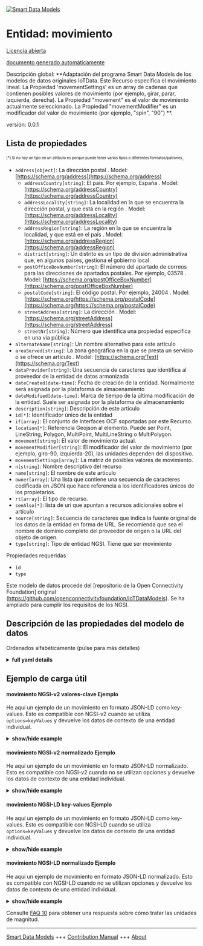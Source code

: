 <!-- 10-Header -->    
[![Smart Data Models](https://smartdatamodels.org/wp-content/uploads/2022/01/SmartDataModels_logo.png "Logo")](https://smartdatamodels.org)    
Entidad: movimiento    
===================<!-- /10-Header -->    
<!-- 15-License -->    
[Licencia abierta](https://github.com/smart-data-models//dataModel.OCF/blob/master/movement/LICENSE.md)    
[documento generado automáticamente](https://docs.google.com/presentation/d/e/2PACX-1vTs-Ng5dIAwkg91oTTUdt8ua7woBXhPnwavZ0FxgR8BsAI_Ek3C5q97Nd94HS8KhP-r_quD4H0fgyt3/pub?start=false&loop=false&delayms=3000#slide=id.gb715ace035_0_60)    
<!-- /15-License -->    
<!-- 20-Description -->    
Descripción global: **Adaptación del programa Smart Data Models de los modelos de datos originales IoTData. Este Recurso especifica el movimiento lineal. La Propiedad 'movementSettings' es un array de cadenas que contienen posibles valores de movimiento (por ejemplo, girar, parar, izquierda, derecha). La Propiedad "movement" es el valor de movimiento actualmente seleccionado. La Propiedad "movementModifier" es un modificador del valor de movimiento (por ejemplo, "spin", "90") **.    
versión: 0.0.1    
<!-- /20-Description -->    
<!-- 30-PropertiesList -->    
## Lista de propiedades    
<sup><sub>[*] Si no hay un tipo en un atributo es porque puede tener varios tipos o diferentes formatos/patrones</sub></sup>.    
- `address[object]`: La dirección postal  . Model: [https://schema.org/address](https://schema.org/address)	- `addressCountry[string]`: El país. Por ejemplo, España  . Model: [https://schema.org/addressCountry](https://schema.org/addressCountry)    
	- `addressLocality[string]`: La localidad en la que se encuentra la dirección postal, y que está en la región  . Model: [https://schema.org/addressLocality](https://schema.org/addressLocality)    
	- `addressRegion[string]`: La región en la que se encuentra la localidad, y que está en el país  . Model: [https://schema.org/addressRegion](https://schema.org/addressRegion)    
	- `district[string]`: Un distrito es un tipo de división administrativa que, en algunos países, gestiona el gobierno local      
	- `postOfficeBoxNumber[string]`: El número del apartado de correos para las direcciones de apartados postales. Por ejemplo, 03578  . Model: [https://schema.org/postOfficeBoxNumber](https://schema.org/postOfficeBoxNumber)    
	- `postalCode[string]`: El código postal. Por ejemplo, 24004  . Model: [https://schema.org/https://schema.org/postalCode](https://schema.org/https://schema.org/postalCode)    
	- `streetAddress[string]`: La dirección  . Model: [https://schema.org/streetAddress](https://schema.org/streetAddress)    
	- `streetNr[string]`: Número que identifica una propiedad específica en una vía pública      
- `alternateName[string]`: Un nombre alternativo para este artículo  - `areaServed[string]`: La zona geográfica en la que se presta un servicio o se ofrece un artículo  . Model: [https://schema.org/Text](https://schema.org/Text)- `dataProvider[string]`: Una secuencia de caracteres que identifica al proveedor de la entidad de datos armonizada  - `dateCreated[date-time]`: Fecha de creación de la entidad. Normalmente será asignada por la plataforma de almacenamiento  - `dateModified[date-time]`: Marca de tiempo de la última modificación de la entidad. Suele ser asignada por la plataforma de almacenamiento  - `description[string]`: Descripción de este artículo  - `id[*]`: Identificador único de la entidad  - `if[array]`: El conjunto de Interfaces OCF soportadas por este Recurso.  - `location[*]`: Referencia Geojson al elemento. Puede ser Point, LineString, Polygon, MultiPoint, MultiLineString o MultiPolygon.  - `movement[string]`: El valor de movimiento actual.  - `movementModifier[string]`: El modificador del valor de movimiento (por ejemplo, giro-90, izquierda-20), las unidades dependen del dispositivo.  - `movementSettings[array]`: La matriz de posibles valores de movimiento.  - `n[string]`: Nombre descriptivo del recurso  - `name[string]`: El nombre de este artículo  - `owner[array]`: Una lista que contiene una secuencia de caracteres codificada en JSON que hace referencia a los identificadores únicos de los propietarios.  - `rt[array]`: El tipo de recurso.  - `seeAlso[*]`: lista de uri que apuntan a recursos adicionales sobre el artículo  - `source[string]`: Secuencia de caracteres que indica la fuente original de los datos de la entidad en forma de URL. Se recomienda que sea el nombre de dominio completo del proveedor de origen o la URL del objeto de origen.  - `type[string]`: Tipo de entidad NGSI. Tiene que ser movimiento  <!-- /30-PropertiesList -->    
<!-- 35-RequiredProperties -->    
Propiedades requeridas    
- `id`  - `type`  <!-- /35-RequiredProperties -->    
<!-- 40-RequiredProperties -->    
Este modelo de datos procede del [repositorio de la Open Connectivity Foundation] original (https://github.com/openconnectivityfoundation/IoTDataModels). Se ha ampliado para cumplir los requisitos de los NGSI.    
<!-- /40-RequiredProperties -->    
<!-- 50-DataModelHeader -->    
## Descripción de las propiedades del modelo de datos    
Ordenados alfabéticamente (pulse para más detalles)    
<!-- /50-DataModelHeader -->    
<!-- 60-ModelYaml -->    
<details><summary><strong>full yaml details</strong></summary>      
```yaml    
movement:      
  description: 'Smart Data Models Program adaptation of the original IoTData data Models. This Resource specifies linear movement. The Property ''movementSettings'' is an array of strings containing possible movement values (e.g. spin, stop, left, right). The Property ''movement'' is the currently selected movement value. The Property ''movementModifier'' is a modifier to the movement value (e.g. ''spin'', ''90'') '      
  properties:      
    address:      
      description: The mailing address      
      properties:      
        addressCountry:      
          description: 'The country. For example, Spain'      
          type: string      
          x-ngsi:      
            model: https://schema.org/addressCountry      
            type: Property      
        addressLocality:      
          description: 'The locality in which the street address is, and which is in the region'      
          type: string      
          x-ngsi:      
            model: https://schema.org/addressLocality      
            type: Property      
        addressRegion:      
          description: 'The region in which the locality is, and which is in the country'      
          type: string      
          x-ngsi:      
            model: https://schema.org/addressRegion      
            type: Property      
        district:      
          description: 'A district is a type of administrative division that, in some countries, is managed by the local government'      
          type: string      
          x-ngsi:      
            type: Property      
        postOfficeBoxNumber:      
          description: 'The post office box number for PO box addresses. For example, 03578'      
          type: string      
          x-ngsi:      
            model: https://schema.org/postOfficeBoxNumber      
            type: Property      
        postalCode:      
          description: 'The postal code. For example, 24004'      
          type: string      
          x-ngsi:      
            model: https://schema.org/https://schema.org/postalCode      
            type: Property      
        streetAddress:      
          description: The street address      
          type: string      
          x-ngsi:      
            model: https://schema.org/streetAddress      
            type: Property      
        streetNr:      
          description: Number identifying a specific property on a public street      
          type: string      
          x-ngsi:      
            type: Property      
      type: object      
      x-ngsi:      
        model: https://schema.org/address      
        type: Property      
    alternateName:      
      description: An alternative name for this item      
      type: string      
      x-ngsi:      
        type: Property      
    areaServed:      
      description: The geographic area where a service or offered item is provided      
      type: string      
      x-ngsi:      
        model: https://schema.org/Text      
        type: Property      
    dataProvider:      
      description: A sequence of characters identifying the provider of the harmonised data entity      
      type: string      
      x-ngsi:      
        type: Property      
    dateCreated:      
      description: Entity creation timestamp. This will usually be allocated by the storage platform      
      format: date-time      
      type: string      
      x-ngsi:      
        type: Property      
    dateModified:      
      description: Timestamp of the last modification of the entity. This will usually be allocated by the storage platform      
      format: date-time      
      type: string      
      x-ngsi:      
        type: Property      
    description:      
      description: A description of this item      
      type: string      
      x-ngsi:      
        type: Property      
    id:      
      anyOf:      
        - description: Identifier format of any NGSI entity      
          maxLength: 256      
          minLength: 1      
          pattern: ^[\w\-\.\{\}\$\+\*\[\]`|~^@!,:\\]+$      
          type: string      
          x-ngsi:      
            type: Property      
        - description: Identifier format of any NGSI entity      
          format: uri      
          type: string      
          x-ngsi:      
            type: Property      
      description: Unique identifier of the entity      
      x-ngsi:      
        type: Property      
    if:      
      description: The OCF Interface set supported by this Resource.      
      items:      
        enum:      
          - oic.if.s      
          - oic.if.baseline      
        type: string      
      minItems: 2      
      readOnly: true      
      type: array      
      uniqueItems: true      
      x-ngsi:      
        type: Property      
    location:      
      description: 'Geojson reference to the item. It can be Point, LineString, Polygon, MultiPoint, MultiLineString or MultiPolygon'      
      oneOf:      
        - description: Geojson reference to the item. Point      
          properties:      
            bbox:      
              items:      
                type: number      
              minItems: 4      
              type: array      
            coordinates:      
              items:      
                type: number      
              minItems: 2      
              type: array      
            type:      
              enum:      
                - Point      
              type: string      
          required:      
            - type      
            - coordinates      
          title: GeoJSON Point      
          type: object      
          x-ngsi:      
            type: GeoProperty      
        - description: Geojson reference to the item. LineString      
          properties:      
            bbox:      
              items:      
                type: number      
              minItems: 4      
              type: array      
            coordinates:      
              items:      
                items:      
                  type: number      
                minItems: 2      
                type: array      
              minItems: 2      
              type: array      
            type:      
              enum:      
                - LineString      
              type: string      
          required:      
            - type      
            - coordinates      
          title: GeoJSON LineString      
          type: object      
          x-ngsi:      
            type: GeoProperty      
        - description: Geojson reference to the item. Polygon      
          properties:      
            bbox:      
              items:      
                type: number      
              minItems: 4      
              type: array      
            coordinates:      
              items:      
                items:      
                  items:      
                    type: number      
                  minItems: 2      
                  type: array      
                minItems: 4      
                type: array      
              type: array      
            type:      
              enum:      
                - Polygon      
              type: string      
          required:      
            - type      
            - coordinates      
          title: GeoJSON Polygon      
          type: object      
          x-ngsi:      
            type: GeoProperty      
        - description: Geojson reference to the item. MultiPoint      
          properties:      
            bbox:      
              items:      
                type: number      
              minItems: 4      
              type: array      
            coordinates:      
              items:      
                items:      
                  type: number      
                minItems: 2      
                type: array      
              type: array      
            type:      
              enum:      
                - MultiPoint      
              type: string      
          required:      
            - type      
            - coordinates      
          title: GeoJSON MultiPoint      
          type: object      
          x-ngsi:      
            type: GeoProperty      
        - description: Geojson reference to the item. MultiLineString      
          properties:      
            bbox:      
              items:      
                type: number      
              minItems: 4      
              type: array      
            coordinates:      
              items:      
                items:      
                  items:      
                    type: number      
                  minItems: 2      
                  type: array      
                minItems: 2      
                type: array      
              type: array      
            type:      
              enum:      
                - MultiLineString      
              type: string      
          required:      
            - type      
            - coordinates      
          title: GeoJSON MultiLineString      
          type: object      
          x-ngsi:      
            type: GeoProperty      
        - description: Geojson reference to the item. MultiLineString      
          properties:      
            bbox:      
              items:      
                type: number      
              minItems: 4      
              type: array      
            coordinates:      
              items:      
                items:      
                  items:      
                    items:      
                      type: number      
                    minItems: 2      
                    type: array      
                  minItems: 4      
                  type: array      
                type: array      
              type: array      
            type:      
              enum:      
                - MultiPolygon      
              type: string      
          required:      
            - type      
            - coordinates      
          title: GeoJSON MultiPolygon      
          type: object      
          x-ngsi:      
            type: GeoProperty      
      x-ngsi:      
        type: GeoProperty      
    movement:      
      description: The current movement value.      
      type: string      
      x-ngsi:      
        type: Property      
    movementModifier:      
      description: 'The modifier to the movement value (e.g. spin-90, left-20), units are device dependent.'      
      type: string      
      x-ngsi:      
        type: Property      
    movementSettings:      
      description: The array of possible movement values.      
      items:      
        type: string      
      readOnly: true      
      type: array      
      x-ngsi:      
        type: Property      
    n:      
      description: Friendly name of the Resource      
      maxLength: 64      
      readOnly: true      
      type: string      
      x-ngsi:      
        type: Property      
    name:      
      description: The name of this item      
      type: string      
      x-ngsi:      
        type: Property      
    owner:      
      description: A List containing a JSON encoded sequence of characters referencing the unique Ids of the owner(s)      
      items:      
        anyOf:      
          - description: Identifier format of any NGSI entity      
            maxLength: 256      
            minLength: 1      
            pattern: ^[\w\-\.\{\}\$\+\*\[\]`|~^@!,:\\]+$      
            type: string      
            x-ngsi:      
              type: Property      
          - description: Identifier format of any NGSI entity      
            format: uri      
            type: string      
            x-ngsi:      
              type: Property      
        description: Unique identifier of the entity      
        x-ngsi:      
          type: Property      
      type: array      
      x-ngsi:      
        type: Property      
    rt:      
      description: The Resource Type.      
      items:      
        enum:      
          - oic.r.movement.linear      
        maxLength: 64      
        type: string      
      minItems: 1      
      readOnly: true      
      type: array      
      uniqueItems: true      
      x-ngsi:      
        type: Property      
    seeAlso:      
      description: list of uri pointing to additional resources about the item      
      oneOf:      
        - items:      
            format: uri      
            type: string      
          minItems: 1      
          type: array      
        - format: uri      
          type: string      
      x-ngsi:      
        type: Property      
    source:      
      description: 'A sequence of characters giving the original source of the entity data as a URL. Recommended to be the fully qualified domain name of the source provider, or the URL to the source object'      
      type: string      
      x-ngsi:      
        type: Property      
    type:      
      description: NGSI entity type. It has to be movement      
      enum:      
        - movement      
      type: string      
      x-ngsi:      
        type: Property      
  required:      
    - id      
    - type      
  type: object      
  x-derived-from: https://github.com/OpenInterConnect/IoTDataModels/blob/master/movementResURI.swagger.json      
  x-disclaimer: 'Redistribution and use in source and binary forms, with or without modification, are permitted  provided that the license conditions are met. Copyleft (c) 2022 Contributors to Smart Data Models Program'      
  x-license-url: https://github.com/smart-data-models/dataModel.OCF/blob/master/movement/LICENSE.md      
  x-model-schema: https://smart-data-models.github.io/dataModel.IoTDataModels/movement/schema.json      
  x-model-tags: OCF      
  x-version: 0.0.1      
```    
</details>      
<!-- /60-ModelYaml -->    
<!-- 70-MiddleNotes -->    
<!-- /70-MiddleNotes -->    
<!-- 80-Examples -->    
## Ejemplo de carga útil    
#### movimiento NGSI-v2 valores-clave Ejemplo    
He aquí un ejemplo de un movimiento en formato JSON-LD como key-values. Esto es compatible con NGSI-v2 cuando se utiliza `options=keyValues` y devuelve los datos de contexto de una entidad individual.    
<details><summary><strong>show/hide example</strong></summary>      
```json  
{  
  "id": "urn:ngsi-ld:movement:id:WMOH:91322370",  
  "dateCreated": "1983-09-28T15:31:13Z",  
  "dateModified": "2008-01-31T11:06:20Z",  
  "source": "Example side agent trip. Part girl impact child ready nice model. Step tell try executive of.",  
  "name": "Decade ahead house should apply man need coach. Maintain stuff least inside. Activity new American floor wrong.",  
  "alternateName": "Other can PM. Machine fas",  
  "description": "Son ready start. Future score put born. Have main range remain personal positive every assume.",  
  "dataProvider": "Great central government. Affect adult soldier American government. Amount last summer month officer make. Prepare author prove th",  
  "owner": [  
    "urn:ngsi-ld:movement:items:YSRS:72385041",  
    "urn:ngsi-ld:movement:items:XPBE:72152358"  
  ],  
  "seeAlso": [  
    "urn:ngsi-ld:movement:items:HBKJ:87209106"  
  ],  
  "location": {  
    "type": "Point",  
    "coordinates": [  
      -55.011893,  
      160.721991  
    ]  
  },  
  "address": {  
    "streetAddress": "Attack third old not. Out control while standard up pass.",  
    "addressLocality": "Keep never card activity. Then store card management cell yet best.",  
    "addressRegion": "Loss race no main task break right. World behavior family sound.",  
    "addressCountry": "Store analysis particularly role. Quickly rather unit together cov",  
    "postalCode": "Poor appear lay. Blood ready book cell carry degree thought drop.",  
    "postOfficeBoxNumber": "Reveal ability guess friend face. Letter explain north tough laugh south price. Particular toward thus place whether go Mrs. Low home want hospital guy position so.",  
    "streetNr": "Challenge race hospital poor. Arm believe with stay with will per.",  
    "district": "Side himself agreement serve reflect sister. Investment "  
  },  
  "areaServed": "Set food community. Security benefit front can against. Push too head.",  
  "rt": [  
    "oic.r.movement.linear"  
  ],  
  "movementSettings": [  
    "Socie",  
    "Anything treatment check. Security street draw unit win. Other then college computer life somebody."  
  ],  
  "movementModifier": "Ok main mov",  
  "movement": "Tonight address country. Range energy once southern international as",  
  "n": "None run reach question now laugh happen strategy. Everyone n",  
  "if": [  
    "oic.if.baseline",  
    "oic.if.s"  
  ],  
  "type": "movement"  
}  
```  
</details>    
#### movimiento NGSI-v2 normalizado Ejemplo    
He aquí un ejemplo de un movimiento en formato JSON-LD normalizado. Esto es compatible con NGSI-v2 cuando no se utilizan opciones y devuelve los datos de contexto de una entidad individual.    
<details><summary><strong>show/hide example</strong></summary>      
```json  
{  
  "id": "urn:ngsi-ld:movement:id:WMOH:91322370",  
  "dateCreated": {  
    "type": "DateTime",  
    "value": "1983-09-28T15:31:13Z"  
  },  
  "dateModified": {  
    "type": "DateTime",  
    "value": "2008-01-31T11:06:20Z"  
  },  
  "source": {  
    "type": "Text",  
    "value": "Example side agent trip. Part girl impact child ready nice model. Step tell try executive of."  
  },  
  "name": {  
    "type": "Text",  
    "value": "Decade ahead house should apply man need coach. Maintain stuff least inside. Activity new American floor wrong."  
  },  
  "alternateName": {  
    "type": "Text",  
    "value": "Other can PM. Machine fas"  
  },  
  "description": {  
    "type": "Text",  
    "value": "Son ready start. Future score put born. Have main range remain personal positive every assume."  
  },  
  "dataProvider": {  
    "type": "Text",  
    "value": "Great central government. Affect adult soldier American government. Amount last summer month officer make. Prepare author prove th"  
  },  
  "owner": {  
    "type": "StructuredValue",  
    "value": [  
      "urn:ngsi-ld:movement:items:YSRS:72385041",  
      "urn:ngsi-ld:movement:items:XPBE:72152358"  
    ]  
  },  
  "seeAlso": {  
    "type": "StructuredValue",  
    "value": [  
      "urn:ngsi-ld:movement:items:HBKJ:87209106"  
    ]  
  },  
  "location": {  
    "type": "geo:json",  
    "value": {  
      "type": "Point",  
      "coordinates": [  
        -55.011893,  
        160.721991  
      ]  
    }  
  },  
  "address": {  
    "type": "StructuredValue",  
    "value": {  
      "streetAddress": "Attack third old not. Out control while standard up pass.",  
      "addressLocality": "Keep never card activity. Then store card management cell yet best.",  
      "addressRegion": "Loss race no main task break right. World behavior family sound.",  
      "addressCountry": "Store analysis particularly role. Quickly rather unit together cov",  
      "postalCode": "Poor appear lay. Blood ready book cell carry degree thought drop.",  
      "postOfficeBoxNumber": "Reveal ability guess friend face. Letter explain north tough laugh south price. Particular toward thus place whether go Mrs. Low home want hospital guy position so.",  
      "streetNr": "Challenge race hospital poor. Arm believe with stay with will per.",  
      "district": "Side himself agreement serve reflect sister. Investment "  
    }  
  },  
  "areaServed": {  
    "type": "Text",  
    "value": "Set food community. Security benefit front can against. Push too head."  
  },  
  "rt": {  
    "type": "StructuredValue",  
    "value": [  
      "oic.r.movement.linear"  
    ]  
  },  
  "movementSettings": {  
    "type": "StructuredValue",  
    "value": [  
      "Socie",  
      "Anything treatment check. Security street draw unit win. Other then college computer life somebody."  
    ]  
  },  
  "movementModifier": {  
    "type": "Text",  
    "value": "Ok main mov"  
  },  
  "movement": {  
    "type": "Text",  
    "value": "Tonight address country. Range energy once southern international as"  
  },  
  "n": {  
    "type": "Text",  
    "value": "None run reach question now laugh happen strategy. Everyone n"  
  },  
  "if": {  
    "type": "StructuredValue",  
    "value": [  
      "oic.if.baseline",  
      "oic.if.s"  
    ]  
  },  
  "type": "movement"  
}  
```  
</details>    
#### movimiento NGSI-LD key-values Ejemplo    
He aquí un ejemplo de un movimiento en formato JSON-LD como key-values. Esto es compatible con NGSI-LD cuando se utiliza `options=keyValues` y devuelve los datos de contexto de una entidad individual.    
<details><summary><strong>show/hide example</strong></summary>      
```json  
{  
  "id": "urn:ngsi-ld:movement:id:WMOH:91322370",  
  "dateCreated": "1983-09-28T15:31:13Z",  
  "dateModified": "2008-01-31T11:06:20Z",  
  "source": "Example side agent trip. Part girl impact child ready nice model. Step tell try executive of.",  
  "name": "Decade ahead house should apply man need coach. Maintain stuff least inside. Activity new American floor wrong.",  
  "alternateName": "Other can PM. Machine fas",  
  "description": "Son ready start. Future score put born. Have main range remain personal positive every assume.",  
  "dataProvider": "Great central government. Affect adult soldier American government. Amount last summer month officer make. Prepare author prove th",  
  "owner": [  
    "urn:ngsi-ld:movement:items:YSRS:72385041",  
    "urn:ngsi-ld:movement:items:XPBE:72152358"  
  ],  
  "seeAlso": [  
    "urn:ngsi-ld:movement:items:HBKJ:87209106"  
  ],  
  "location": {  
    "type": "Point",  
    "coordinates": [  
      -55.011893,  
      160.721991  
    ]  
  },  
  "address": {  
    "streetAddress": "Attack third old not. Out control while standard up pass.",  
    "addressLocality": "Keep never card activity. Then store card management cell yet best.",  
    "addressRegion": "Loss race no main task break right. World behavior family sound.",  
    "addressCountry": "Store analysis particularly role. Quickly rather unit together cov",  
    "postalCode": "Poor appear lay. Blood ready book cell carry degree thought drop.",  
    "postOfficeBoxNumber": "Reveal ability guess friend face. Letter explain north tough laugh south price. Particular toward thus place whether go Mrs. Low home want hospital guy position so.",  
    "streetNr": "Challenge race hospital poor. Arm believe with stay with will per.",  
    "district": "Side himself agreement serve reflect sister. Investment "  
  },  
  "areaServed": "Set food community. Security benefit front can against. Push too head.",  
  "rt": [  
    "oic.r.movement.linear"  
  ],  
  "movementSettings": [  
    "Socie",  
    "Anything treatment check. Security street draw unit win. Other then college computer life somebody."  
  ],  
  "movementModifier": "Ok main mov",  
  "movement": "Tonight address country. Range energy once southern international as",  
  "n": "None run reach question now laugh happen strategy. Everyone n",  
  "if": [  
    "oic.if.baseline",  
    "oic.if.s"  
  ],  
  "type": "movement",  
  "@context": [  
    "https://smartdatamodels.org/context.jsonld"  
  ]  
}  
```  
</details>    
#### movimiento NGSI-LD normalizado Ejemplo    
He aquí un ejemplo de movimiento en formato JSON-LD normalizado. Esto es compatible con NGSI-LD cuando no se utilizan opciones y devuelve los datos de contexto de una entidad individual.    
<details><summary><strong>show/hide example</strong></summary>      
```json  
{  
    "id": "urn:ngsi-ld:movement:id:WMOH:91322370",  
    "dateCreated": {  
        "type": "Property",  
        "value": {  
            "@type": "DateTime",  
            "@value": "1983-09-28T15:31:13Z"  
        }  
    },  
    "dateModified": {  
        "type": "Property",  
        "value": {  
            "@type": "DateTime",  
            "@value": "2008-01-31T11:06:20Z"  
        }  
    },  
    "source": {  
        "type": "Property",  
        "value": "Example side agent trip. Part girl impact child ready nice model. Step tell try executive of."  
    },  
    "name": {  
        "type": "Property",  
        "value": "Decade ahead house should apply man need coach. Maintain stuff least inside. Activity new American floor wrong."  
    },  
    "alternateName": {  
        "type": "Property",  
        "value": "Other can PM. Machine fas"  
    },  
    "description": {  
        "type": "Property",  
        "value": "Son ready start. Future score put born. Have main range remain personal positive every assume."  
    },  
    "dataProvider": {  
        "type": "Property",  
        "value": "Great central government. Affect adult soldier American government. Amount last summer month officer make. Prepare author prove th"  
    },  
    "owner": {  
        "type": "Property",  
        "value": [  
            "urn:ngsi-ld:movement:items:YSRS:72385041",  
            "urn:ngsi-ld:movement:items:XPBE:72152358"  
        ]  
    },  
    "seeAlso": {  
        "type": "Property",  
        "value": [  
            "urn:ngsi-ld:movement:items:HBKJ:87209106"  
        ]  
    },  
    "location": {  
        "type": "GeoProperty",  
        "value": {  
            "type": "Point",  
            "coordinates": [  
                -55.011893,  
                160.721991  
            ]  
        }  
    },  
    "address": {  
        "type": "Property",  
        "value": {  
            "streetAddress": "Attack third old not. Out control while standard up pass.",  
            "addressLocality": "Keep never card activity. Then store card management cell yet best.",  
            "addressRegion": "Loss race no main task break right. World behavior family sound.",  
            "addressCountry": "Store analysis particularly role. Quickly rather unit together cov",  
            "postalCode": "Poor appear lay. Blood ready book cell carry degree thought drop.",  
            "postOfficeBoxNumber": "Reveal ability guess friend face. Letter explain north tough laugh south price. Particular toward thus place whether go Mrs. Low home want hospital guy position so.",  
            "streetNr": "Challenge race hospital poor. Arm believe with stay with will per.",  
            "district": "Side himself agreement serve reflect sister. Investment "  
        }  
    },  
    "areaServed": {  
        "type": "Property",  
        "value": "Set food community. Security benefit front can against. Push too head."  
    },  
    "rt": {  
        "type": "Property",  
        "value": [  
            "oic.r.movement.linear"  
        ]  
    },  
    "movementSettings": {  
        "type": "Property",  
        "value": [  
            "Socie",  
            "Anything treatment check. Security street draw unit win. Other then college computer life somebody."  
        ]  
    },  
    "movementModifier": {  
        "type": "Property",  
        "value": "Ok main mov"  
    },  
    "movement": {  
        "type": "Property",  
        "value": "Tonight address country. Range energy once southern international as"  
    },  
    "n": {  
        "type": "Property",  
        "value": "None run reach question now laugh happen strategy. Everyone n"  
    },  
    "if": {  
        "type": "Property",  
        "value": [  
            "oic.if.baseline",  
            "oic.if.s"  
        ]  
    },  
    "type": "movement",  
    "@context": [  
        "https://smartdatamodels.org/context.jsonld"  
    ]  
}  
```  
</details><!-- /80-Examples -->    
<!-- 90-FooterNotes -->    
<!-- /90-FooterNotes -->    
<!-- 95-Units -->    
Consulte [FAQ 10](https://smartdatamodels.org/index.php/faqs/) para obtener una respuesta sobre cómo tratar las unidades de magnitud.    
<!-- /95-Units -->    
<!-- 97-LastFooter -->    
---    
[Smart Data Models](https://smartdatamodels.org) +++ [Contribution Manual](https://bit.ly/contribution_manual) +++ [About](https://bit.ly/Introduction_SDM)<!-- /97-LastFooter -->    
